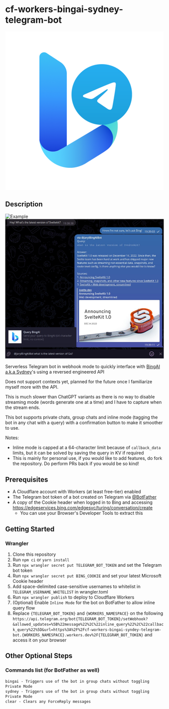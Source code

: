 # cf-workers-bingai-sydney-telegram-bot
![Logo](cf-workers-bingai-sydney-telegram-bot.png)

## Description
![Example](example.jpg) ![Example (Inline)](example-inline.png)

Serverless Telegram bot in webhook mode to quickly interface with [BingAI a.k.a Sydney](https://www.bing.com/new)'s using a reversed engineered API

Does not support contexts yet, planned for the future once I familiarize myself more with the API.

This is much slower than ChatGPT variants as there is no way to disable streaming mode (words generate one at a time) and I have to capture when the stream ends.

This bot supports private chats, group chats and inline mode (tagging the bot in any chat with a query) with a confirmation button to make it smoother to use.

Notes:
- Inline mode is capped at a 64-character limit because of `callback_data` limits, but it can be solved by saving the query in KV if required
- This is mainly for personal use, if you would like to add features, do fork the repository. Do perform PRs back if you would be so kind!

## Prerequisites
- A Cloudflare account with Workers (at least free-tier) enabled
- The Telegram bot token of a bot created on Telegram via [@BotFather](https://t.me/BotFather)
- A copy of the Cookie header when logged in to Bing and accessing https://edgeservices.bing.com/edgesvc/turing/conversation/create
    - You can use your Browser's Developer Tools to extract this 

## Getting Started
### Wrangler
1. Clone this repository
2. Run `npm ci` or `yarn install`
3. Run `npx wrangler secret put TELEGRAM_BOT_TOKEN` and set the Telegram bot token
4. Run `npx wrangler secret put BING_COOKIE` and set your latest Microsoft Cookie header
5. Add space-delimited case-sensitive usernames to whitelist in `TELEGRAM_USERNAME_WHITELIST` in wrangler.toml
6. Run `npx wrangler publish` to deploy to Cloudflare Workers
7. (Optional) Enable `Inline Mode` for the bot on BotFather to allow inline query flow
8. Replace `{TELEGRAM_BOT_TOKEN}` and `{WORKERS_NAMESPACE}` on the following `https://api.telegram.org/bot{TELEGRAM_BOT_TOKEN}/setWebhook?&allowed_updates=%5B%22message%22%2C%22inline_query%22%2C%22callback_query%22%5D&url=https%3A%2F%2Fcf-workers-bingai-syndey-telegram-bot.{WORKERS_NAMESPACE}.workers.dev%2F{TELEGRAM_BOT_TOKEN}` and access it on your browser

## Other Optional Steps
### Commands list (for BotFather as well)
```
bingai - Triggers use of the bot in group chats without toggling Private Mode
sydney - Triggers use of the bot in group chats without toggling Private Mode
clear - Clears any ForceReply messages
```
